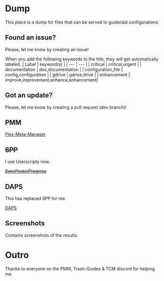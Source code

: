 # Dump

This place is a dump for files that can be served to guide/aid configurations.

## Found an issue?

Please, let me know by creating an issue!

When you add the following keywords to the title, they will get automatically labeled.
| Label | keyword(s) |
| --- | --- |
| critical | critical,urgent |
| documentation | doc,documentation |
| configuration_file | config,configuration |
| gdrive | gdrive,drive |
| enhancement | improve,improvement,enhance,enhancement|


## Got an update? 

Please, let me know by creating a pull request (dev branch)!

## PMM

[Plex-Meta-Manager](https://metamanager.wiki/en/develop/)

## ~~SPP~~ 

I use Userscripts now.

[~~SyncPosterProgress~~](https://github.com/MrZablah/SyncPosterProcess)

## DAPS

This has replaced SPP for me.

[DAPS](https://github.com/Drazzilb08/daps)

## Screenshots

Contains screenshots of the results.

# Outro

Thanks to everyone on the PMM, Trash-Guides & TCM discord for helping me.
